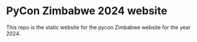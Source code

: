 # PyCon Zimbabwe 2024 website
This repo is the static website for the pycon Zimbabwe website for the year 2024.